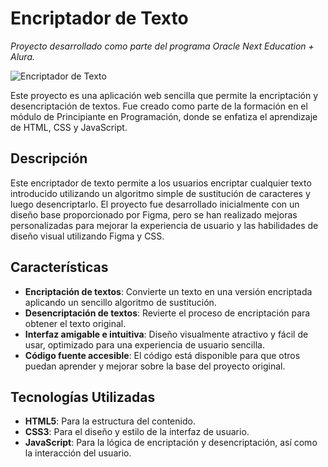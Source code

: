 # Encriptador de Texto

_Proyecto desarrollado como parte del programa Oracle Next Education + Alura._

![Encriptador de Texto](https://i.imgur.com/xfdqVHE.png)

Este proyecto es una aplicación web sencilla que permite la encriptación y desencriptación de textos. Fue creado como parte de la formación en el módulo de Principiante en Programación, donde se enfatiza el aprendizaje de HTML, CSS y JavaScript.

## Descripción

Este encriptador de texto permite a los usuarios encriptar cualquier texto introducido utilizando un algoritmo simple de sustitución de caracteres y luego desencriptarlo. El proyecto fue desarrollado inicialmente con un diseño base proporcionado por Figma, pero se han realizado mejoras personalizadas para mejorar la experiencia de usuario y las habilidades de diseño visual utilizando Figma y CSS.

## Características

- **Encriptación de textos**: Convierte un texto en una versión encriptada aplicando un sencillo algoritmo de sustitución.
- **Desencriptación de textos**: Revierte el proceso de encriptación para obtener el texto original.
- **Interfaz amigable e intuitiva**: Diseño visualmente atractivo y fácil de usar, optimizado para una experiencia de usuario sencilla.
- **Código fuente accesible**: El código está disponible para que otros puedan aprender y mejorar sobre la base del proyecto original.

## Tecnologías Utilizadas

- **HTML5**: Para la estructura del contenido.
- **CSS3**: Para el diseño y estilo de la interfaz de usuario.
- **JavaScript**: Para la lógica de encriptación y desencriptación, así como la interacción del usuario.





